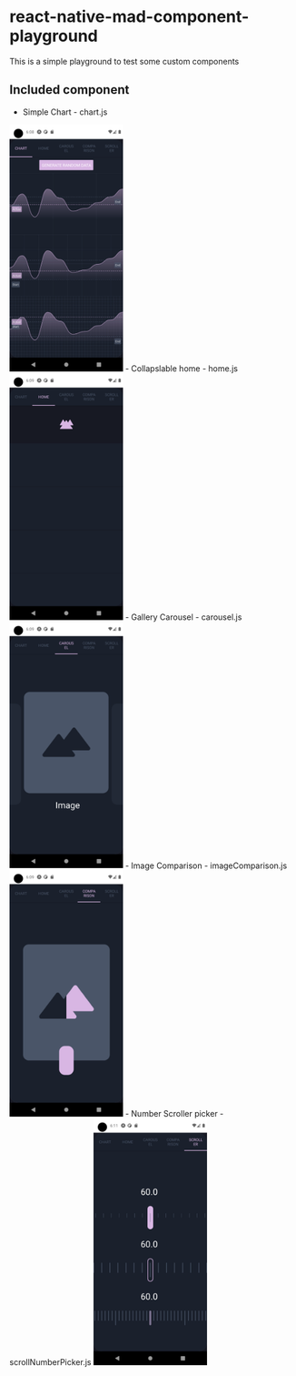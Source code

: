 # react-native-mad-component-playground
This is a simple playground to test some custom components

## Included component 
- Simple Chart - chart.js
<img src="screenshot/Screenshot_1638468539.png" width="200" />
- Collapslable home - home.js
<img src="screenshot/Screenshot_1638468588.png" width="200" />
- Gallery Carousel - carousel.js
<img src="screenshot/Screenshot_1638468596.png" width="200" />
- Image Comparison - imageComparison.js
<img src="screenshot/Screenshot_1638468600.png" width="200" />
- Number Scroller picker - scrollNumberPicker.js
<img src="screenshot/Screenshot_1638468671.png" width="200" />

